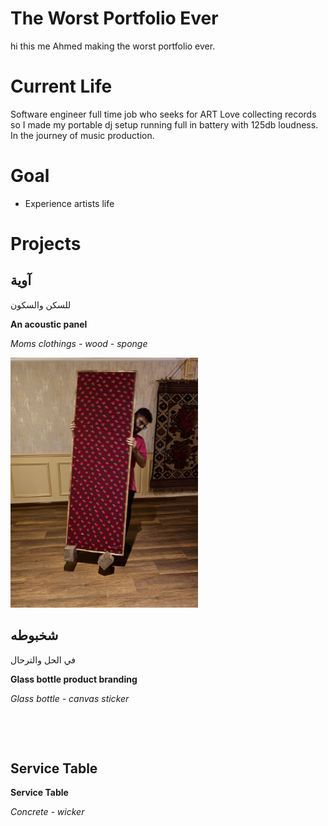 # The Worst Portfolio Ever
hi this me Ahmed
making the worst portfolio ever.

# Current Life
Software engineer full time job who seeks for ART
Love collecting records so I made my portable dj setup running full in battery with 125db loudness.
In the journey of music production.

# Goal
- Experience artists life

# Projects

##  آوية
للسكن والسكون

**An acoustic panel**

*Moms clothings - wood - sponge*
<!-- ![](./resources/Aawyah.jpeg) -->
<img src="./resources/Aawyah.jpeg" alt="" height="400"/>



## شخبوطه
في الحل والترحال

**Glass bottle product branding**

*Glass bottle - canvas sticker*

<img src="./resources/Shakbotah_gif.gif" alt="" height="400"/> &nbsp;&nbsp;&nbsp;&nbsp;&nbsp;&nbsp;&nbsp;&nbsp;&nbsp;&nbsp;&nbsp;&nbsp;&nbsp;&nbsp;&nbsp;&nbsp;&nbsp;&nbsp;&nbsp;&nbsp;&nbsp;&nbsp;&nbsp;&nbsp;&nbsp;&nbsp;&nbsp;&nbsp;&nbsp;&nbsp;&nbsp;&nbsp;&nbsp;&nbsp;&nbsp;&nbsp;&nbsp;&nbsp;&nbsp;&nbsp;&nbsp;&nbsp;&nbsp;&nbsp; <img src="/workspaces/worst-portfolio-ever/resources/Shakbotah.jpeg" alt="" height="400"/>  

&nbsp;&nbsp;&nbsp;&nbsp;&nbsp;&nbsp;&nbsp;&nbsp;&nbsp;&nbsp;&nbsp;&nbsp;&nbsp;&nbsp;&nbsp;&nbsp; <img src="/workspaces/worst-portfolio-ever/resources/Shakbotah 3.jpeg" alt="" height="400"/> 
&nbsp;&nbsp;&nbsp;&nbsp;&nbsp;&nbsp;&nbsp;&nbsp;<img src="/workspaces/worst-portfolio-ever/resources/Shakbotah 2.jpeg" alt="" height="400"/> 



## Service Table

**Service Table**

*Concrete - wicker*

&nbsp;&nbsp;&nbsp;&nbsp;&nbsp;&nbsp;&nbsp;&nbsp;&nbsp;&nbsp;&nbsp;&nbsp;&nbsp;&nbsp;&nbsp;&nbsp; <img src="/workspaces/worst-portfolio-ever/resources/Service table 4.jpg" alt="" height="400"/> 
&nbsp;&nbsp;&nbsp;&nbsp;&nbsp;&nbsp;&nbsp;&nbsp;<img src="/workspaces/worst-portfolio-ever/resources/Service table.png" alt="" height="400"/> 
